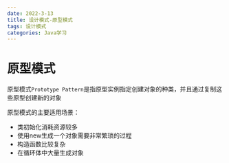 ```yaml
---
date: 2022-3-13
title: 设计模式-原型模式
tags: 设计模式
categories: Java学习
---
```


# 原型模式

原型模式`Prototype Pattern`是指原型实例指定创建对象的种类，并且通过复制这些原型创建新的对象

原型模式的主要适用场景：

- 类初始化消耗资源较多
- 使用new生成一个对象需要非常繁琐的过程
- 构造函数比较复杂
- 在循环体中大量生成对象

